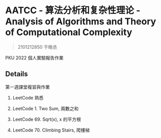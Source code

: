 # AATCC - 算法分析和复杂性理论 - Analysis of Algorithms and Theory of Computational Complexity

> 2101212850 干皓丞

PKU 2022 個人實驗報告作業


## Details

第ㄧ週課堂複習與作業

1. LeetCode 熟悉

2. LeetCode 1. Two Sum, 兩數之和

3. LeetCode 69. Sqrt(x), x 的平方根

4. LeetCode 70. Climbing Stairs, 爬樓梯




